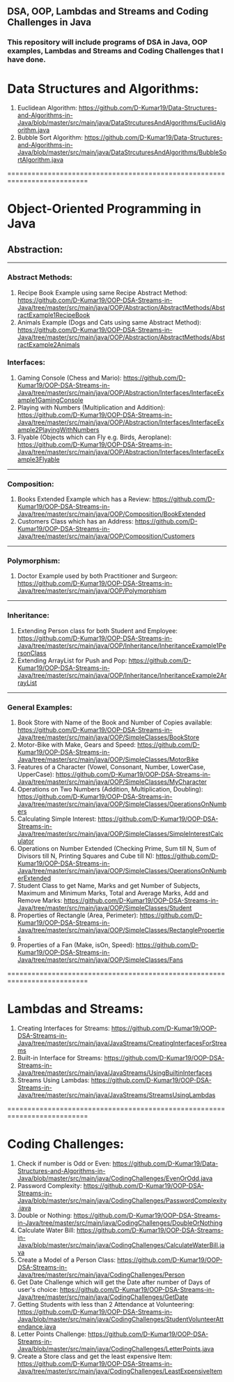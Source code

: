 ## DSA, OOP, Lambdas and Streams and Coding Challenges in Java<br />
### This repository will include programs of DSA in Java, OOP examples, Lambdas and Streams and Coding Challenges that I have done.

# Data Structures and Algorithms:
1) Euclidean Algorithm: https://github.com/D-Kumar19/Data-Structures-and-Algorithms-in-Java/blob/master/src/main/java/DataStrcuturesAndAlgorithms/EuclidAlgorithm.java
2) Bubble Sort Algorithm: https://github.com/D-Kumar19/Data-Structures-and-Algorithms-in-Java/blob/master/src/main/java/DataStrcuturesAndAlgorithms/BubbleSortAlgorithm.java

==========================================================================

# Object-Oriented Programming in Java
## Abstraction:
***
### Abstract Methods:
1) Recipe Book Example using same Recipe Abstract Method: https://github.com/D-Kumar19/OOP-DSA-Streams-in-Java/tree/master/src/main/java/OOP/Abstraction/AbstractMethods/AbstractExample1RecipeBook
2) Animals Example (Dogs and Cats using same Abstract Method): https://github.com/D-Kumar19/OOP-DSA-Streams-in-Java/tree/master/src/main/java/OOP/Abstraction/AbstractMethods/AbstractExample2Animals

### Interfaces: 
1) Gaming Console (Chess and Mario): https://github.com/D-Kumar19/OOP-DSA-Streams-in-Java/tree/master/src/main/java/OOP/Abstraction/Interfaces/InterfaceExample1GamingConsole
2) Playing with Numbers (Multiplication and Addition): https://github.com/D-Kumar19/OOP-DSA-Streams-in-Java/tree/master/src/main/java/OOP/Abstraction/Interfaces/InterfaceExample2PlayingWithNumbers
3) Flyable (Objects which can Fly e.g. Birds, Aeroplane): https://github.com/D-Kumar19/OOP-DSA-Streams-in-Java/tree/master/src/main/java/OOP/Abstraction/Interfaces/InterfaceExample3Flyable
***
### Composition:
1) Books Extended Example which has a Review: https://github.com/D-Kumar19/OOP-DSA-Streams-in-Java/tree/master/src/main/java/OOP/Composition/BookExtended
2) Customers Class which has an Address: https://github.com/D-Kumar19/OOP-DSA-Streams-in-Java/tree/master/src/main/java/OOP/Composition/Customers
***
### Polymorphism:
1) Doctor Example used by both Practitioner and Surgeon: https://github.com/D-Kumar19/OOP-DSA-Streams-in-Java/tree/master/src/main/java/OOP/Polymorphism
***
### Inheritance:
1) Extending Person class for both Student and Employee: https://github.com/D-Kumar19/OOP-DSA-Streams-in-Java/tree/master/src/main/java/OOP/Inheritance/InheritanceExample1PersonClass
2) Extending ArrayList for Push and Pop: https://github.com/D-Kumar19/OOP-DSA-Streams-in-Java/tree/master/src/main/java/OOP/Inheritance/InheritanceExample2ArrayList
***
### General Examples:
1) Book Store with Name of the Book and Number of Copies available: https://github.com/D-Kumar19/OOP-DSA-Streams-in-Java/tree/master/src/main/java/OOP/SimpleClasses/BookStore
2) Motor-Bike with Make, Gears and Speed: https://github.com/D-Kumar19/OOP-DSA-Streams-in-Java/tree/master/src/main/java/OOP/SimpleClasses/MotorBike
3) Features of a Character (Vowel, Consonant, Number, LowerCase, UpperCase): https://github.com/D-Kumar19/OOP-DSA-Streams-in-Java/tree/master/src/main/java/OOP/SimpleClasses/MyCharacter
4) Operations on Two Numbers (Addition, Multiplication, Doubling): https://github.com/D-Kumar19/OOP-DSA-Streams-in-Java/tree/master/src/main/java/OOP/SimpleClasses/OperationsOnNumbers
5) Calculating Simple Interest: https://github.com/D-Kumar19/OOP-DSA-Streams-in-Java/tree/master/src/main/java/OOP/SimpleClasses/SimpleInterestCalculator
6) Operations on Number Extended (Checking Prime, Sum till N, Sum of Divisors till N, Printing Squares and Cube till N): https://github.com/D-Kumar19/OOP-DSA-Streams-in-Java/tree/master/src/main/java/OOP/SimpleClasses/OperationsOnNumberExtended
7) Student Class to get Name, Marks and get Number of Subjects, Maximum and Minimum Marks, Total and Average Marks, Add and Remove Marks: https://github.com/D-Kumar19/OOP-DSA-Streams-in-Java/tree/master/src/main/java/OOP/SimpleClasses/Student
8) Properties of Rectangle (Area, Perimeter): https://github.com/D-Kumar19/OOP-DSA-Streams-in-Java/tree/master/src/main/java/OOP/SimpleClasses/RectangleProperties
9) Properties of a Fan (Make, isOn, Speed): https://github.com/D-Kumar19/OOP-DSA-Streams-in-Java/tree/master/src/main/java/OOP/SimpleClasses/Fans

==========================================================================

# Lambdas and Streams:

1) Creating Interfaces for Streams: https://github.com/D-Kumar19/OOP-DSA-Streams-in-Java/tree/master/src/main/java/JavaStreams/CreatingInterfacesForStreams
2) Built-in Interface for Streams: https://github.com/D-Kumar19/OOP-DSA-Streams-in-Java/tree/master/src/main/java/JavaStreams/UsingBuiltinInterfaces
3) Streams Using Lambdas: https://github.com/D-Kumar19/OOP-DSA-Streams-in-Java/tree/master/src/main/java/JavaStreams/StreamsUsingLambdas

==========================================================================

# Coding Challenges:
1) Check if number is Odd or Even: https://github.com/D-Kumar19/Data-Structures-and-Algorithms-in-Java/blob/master/src/main/java/CodingChallenges/EvenOrOdd.java
2) Password Complexity: https://github.com/D-Kumar19/OOP-DSA-Streams-in-Java/blob/master/src/main/java/CodingChallenges/PasswordComplexity.java
3) Double or Nothing: https://github.com/D-Kumar19/OOP-DSA-Streams-in-Java/tree/master/src/main/java/CodingChallenges/DoubleOrNothing
4) Calculate Water Bill: https://github.com/D-Kumar19/OOP-DSA-Streams-in-Java/blob/master/src/main/java/CodingChallenges/CalculateWaterBill.java
5) Create a Model of a Person Class: https://github.com/D-Kumar19/OOP-DSA-Streams-in-Java/tree/master/src/main/java/CodingChallenges/Person
6) Get Date Challenge which will get the Date after number of Days of user's choice: https://github.com/D-Kumar19/OOP-DSA-Streams-in-Java/tree/master/src/main/java/CodingChallenges/GetDate
7) Getting Students with less than 2 Attendance at Volunteering: https://github.com/D-Kumar19/OOP-DSA-Streams-in-Java/blob/master/src/main/java/CodingChallenges/StudentVolunteerAttendance.java
8) Letter Points Challenge: https://github.com/D-Kumar19/OOP-DSA-Streams-in-Java/blob/master/src/main/java/CodingChallenges/LetterPoints.java
9) Create a Store class and get the least expensive Item: https://github.com/D-Kumar19/OOP-DSA-Streams-in-Java/tree/master/src/main/java/CodingChallenges/LeastExpensiveItem
